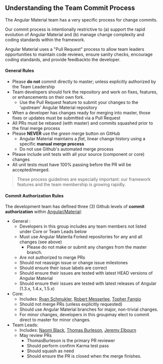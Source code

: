 ## Understanding the Team Commit Process

The Angular Material team has a very specific process for change commits.

Our commit process is intentionally restrictive to (a) support the rapid evolution of Angular Material and (b) manage change complexity and coding standards within the framework. 

Angular Material uses a "Pull Request" process to allow team leaders opportunities to maintain code reviews, ensure sanity checks, encourage coding standards, and provide feedbackto the developer. 

#### General Rules

* Please **do not** commit directly to master; unless explicitly authorized by the Team Leadership
* Team developers should fork the repository and work on fixes, features, or enhancements on their own fork.
  * Use the Pull Request feature to submit your changes to the 'upstream' Angular Material repository
* When a developer has changes ready for merging into master, those fixes or updates must be submitted via a Pull Request
* All PRs must be rebased (with master) and commits squashed prior to the final merge process
* Please **NEVER** use the *green* merge button on GitHub
  * Angular Material maintains a *flat*, linear change history using a specific **manual merge process**
  * Do not use Github's automated merge process
* Please include unit tests with all your source (component or core) changes
* All unit tests must have 100% passing before the PR will be accepted/merged.

> These process guidelines are especially important: our framework features and the team membership is growing rapidly.

#### Commit Authorization Rules

The development team has defined three (3) Github levels of **commit authorization** within [Angular/Material](https://github.com/angular/material/):

* General : 
  * Developers in this group includes any team members not listed under Core or Team Leads below
  * Must use Angular Materila Forked repositories for any and all changes (see above)
    * Please do not make or submit any changes from the master branch. 
  * Are not authorized to merge PRs
  * Should not reassign issue or change issue milestones
  * Should ensure their issue labels are correct
  * Should ensure their issues are tested with latest HEAD versions of Angular Material
  * Should ensure their issues are tested with latest releases of Angular (1.3.x, 1.4.x, 1.5.x)
* Core: 
  * Includes: [Ryan Schmukler](@rschmukler), [Robert Messerlee](@robertmesserle), [Topher Fangio](@topherfangio)
  * Should not merge PRs (unless explicitly requested)
  * Should use Angular Material branches for major, non-trivial changes. 
  * For minor changes, developers in this groupmay elect to commit direct to master for minor changes.
* Team Leads:
  * Includes: [Naomi Black](@naomiblack), [Thomas Burleson](@thomasburleson), [Jeremy Elbourn](@jelbourn)
  * May review PRs
    * ThomasBurleson is the primary PR reviewer 
    * Should perform confirm Karma test pass
    * Should squash as need
    * Should ensure the PR is closed when the merge finishes.
